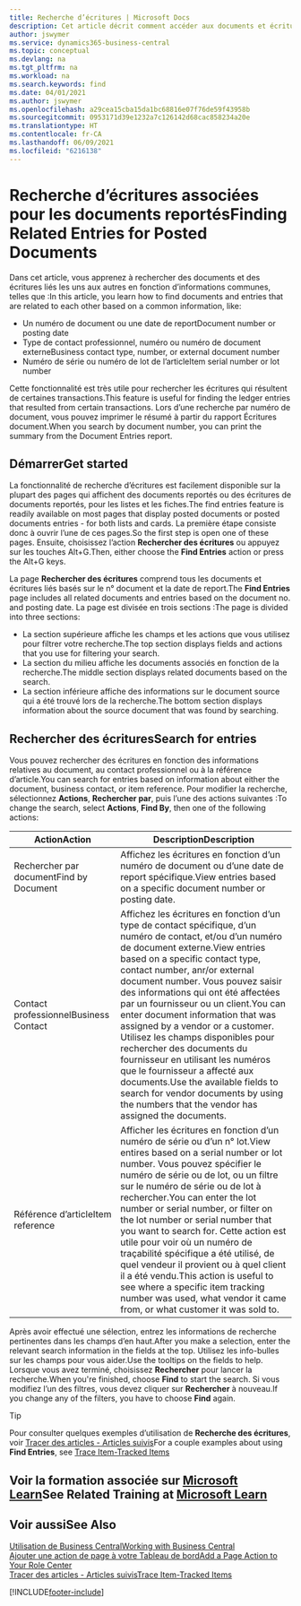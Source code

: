 ```yaml
---
title: Recherche d’écritures | Microsoft Docs
description: Cet article décrit comment accéder aux documents et écritures liés
author: jswymer
ms.service: dynamics365-business-central
ms.topic: conceptual
ms.devlang: na
ms.tgt_pltfrm: na
ms.workload: na
ms.search.keywords: find
ms.date: 04/01/2021
ms.author: jswymer
ms.openlocfilehash: a29cea15cba15da1bc68816e07f76de59f43958b
ms.sourcegitcommit: 0953171d39e1232a7c126142d68cac858234a20e
ms.translationtype: HT
ms.contentlocale: fr-CA
ms.lasthandoff: 06/09/2021
ms.locfileid: "6216138"
---
```

# <a name="finding-related-entries-for-posted-documents"></a><span data-ttu-id="6f5cc-103">Recherche d’écritures associées pour les documents reportés</span><span class="sxs-lookup"><span data-stu-id="6f5cc-103">Finding Related Entries for Posted Documents</span></span> 

<span data-ttu-id="6f5cc-104">Dans cet article, vous apprenez à rechercher des documents et des écritures liés les uns aux autres en fonction d’informations communes, telles que :</span><span class="sxs-lookup"><span data-stu-id="6f5cc-104">In this article, you learn how to find documents and entries that are related to each other based on a common information, like:</span></span>

- <span data-ttu-id="6f5cc-105">Un numéro de document ou une date de report</span><span class="sxs-lookup"><span data-stu-id="6f5cc-105">Document number or posting date</span></span>
- <span data-ttu-id="6f5cc-106">Type de contact professionnel, numéro ou numéro de document externe</span><span class="sxs-lookup"><span data-stu-id="6f5cc-106">Business contact type, number, or external document number</span></span>
- <span data-ttu-id="6f5cc-107">Numéro de série ou numéro de lot de l’article</span><span class="sxs-lookup"><span data-stu-id="6f5cc-107">Item serial number or lot number</span></span>

<span data-ttu-id="6f5cc-108">Cette fonctionnalité est très utile pour rechercher les écritures qui résultent de certaines transactions.</span><span class="sxs-lookup"><span data-stu-id="6f5cc-108">This feature is useful for finding the ledger entries that resulted from certain transactions.</span></span> <span data-ttu-id="6f5cc-109">Lors d’une recherche par numéro de document, vous pouvez imprimer le résumé à partir du rapport Écritures document.</span><span class="sxs-lookup"><span data-stu-id="6f5cc-109">When you search by document number, you can print the summary from the Document Entries report.</span></span>

## <a name="get-started"></a><span data-ttu-id="6f5cc-110">Démarrer</span><span class="sxs-lookup"><span data-stu-id="6f5cc-110">Get started</span></span>

<span data-ttu-id="6f5cc-111">La fonctionnalité de recherche d’écritures est facilement disponible sur la plupart des pages qui affichent des documents reportés ou des écritures de documents reportés, pour les listes et les fiches.</span><span class="sxs-lookup"><span data-stu-id="6f5cc-111">The find entries feature is readily available on most pages that display posted documents or posted documents entries - for both lists and cards.</span></span> <span data-ttu-id="6f5cc-112">La première étape consiste donc à ouvrir l’une de ces pages.</span><span class="sxs-lookup"><span data-stu-id="6f5cc-112">So the first step is open one of these pages.</span></span> <span data-ttu-id="6f5cc-113">Ensuite, choisissez l’action **Rechercher des écritures** ou appuyez sur les touches Alt+G.</span><span class="sxs-lookup"><span data-stu-id="6f5cc-113">Then, either choose the **Find Entries** action or press the Alt+G keys.</span></span>

<span data-ttu-id="6f5cc-114">La page **Rechercher des écritures** comprend tous les documents et écritures liés basés sur le n° document et la date de report.</span><span class="sxs-lookup"><span data-stu-id="6f5cc-114">The **Find Entries** page  includes all related documents and entries based on the document no. and posting date.</span></span> <span data-ttu-id="6f5cc-115">La page est divisée en trois sections :</span><span class="sxs-lookup"><span data-stu-id="6f5cc-115">The page is divided into three sections:</span></span>

- <span data-ttu-id="6f5cc-116">La section supérieure affiche les champs et les actions que vous utilisez pour filtrer votre recherche.</span><span class="sxs-lookup"><span data-stu-id="6f5cc-116">The top section displays fields and actions that you use for filtering your search.</span></span>
- <span data-ttu-id="6f5cc-117">La section du milieu affiche les documents associés en fonction de la recherche.</span><span class="sxs-lookup"><span data-stu-id="6f5cc-117">The middle section displays related documents based on the search.</span></span>
- <span data-ttu-id="6f5cc-118">La section inférieure affiche des informations sur le document source qui a été trouvé lors de la recherche.</span><span class="sxs-lookup"><span data-stu-id="6f5cc-118">The bottom section displays information about the source document that was found by searching.</span></span>


<!--
 There are two ways to open this page:

- Choose the ![Lightbulb that opens the Tell Me feature](media/ui-search/search_small.png "Tell me what you want to do") icon, enter **Find Entries**, and then choose the related link.

    With this way, the **Find Entries** page might be empty, and you'll have to start searching for entries from scratch.
    
- Open a page that displays posted documents or posted documents entries, either a list or a card. Then, locate and select the **Find Entries** action.

    With this way, the **Find Entries**, page will include all related documents and entries based on the document no. and posting date.


    > [!TIP]
    > If you are on a page that has the **Find Entries** action, press crtl+G to open the **Find Entries** page directly. 
-->

## <a name="search-for-entries"></a><span data-ttu-id="6f5cc-119">Rechercher des écritures</span><span class="sxs-lookup"><span data-stu-id="6f5cc-119">Search for entries</span></span>

<span data-ttu-id="6f5cc-120">Vous pouvez rechercher des écritures en fonction des informations relatives au document, au contact professionnel ou à la référence d’article.</span><span class="sxs-lookup"><span data-stu-id="6f5cc-120">You can search for entries based on information about either the document, business contact, or item reference.</span></span> <span data-ttu-id="6f5cc-121">Pour modifier la recherche, sélectionnez **Actions**, **Rechercher par**, puis l’une des actions suivantes :</span><span class="sxs-lookup"><span data-stu-id="6f5cc-121">To change the search, select **Actions**, **Find By**, then one of the following actions:</span></span>

|<span data-ttu-id="6f5cc-122">Action</span><span class="sxs-lookup"><span data-stu-id="6f5cc-122">Action</span></span>|<span data-ttu-id="6f5cc-123">Description</span><span class="sxs-lookup"><span data-stu-id="6f5cc-123">Description</span></span>|
|------|-----------|
|<span data-ttu-id="6f5cc-124">Rechercher par document</span><span class="sxs-lookup"><span data-stu-id="6f5cc-124">Find by Document</span></span>|<span data-ttu-id="6f5cc-125">Affichez les écritures en fonction d’un numéro de document ou d’une date de report spécifique.</span><span class="sxs-lookup"><span data-stu-id="6f5cc-125">View entries based on a specific document number or posting date.</span></span>|
|<span data-ttu-id="6f5cc-126">Contact professionnel</span><span class="sxs-lookup"><span data-stu-id="6f5cc-126">Business Contact</span></span> |<span data-ttu-id="6f5cc-127">Affichez les écritures en fonction d’un type de contact spécifique, d’un numéro de contact, et/ou d’un numéro de document externe.</span><span class="sxs-lookup"><span data-stu-id="6f5cc-127">View entries based on a specific contact type, contact number, anr/or external document number.</span></span> <span data-ttu-id="6f5cc-128">Vous pouvez saisir des informations qui ont été affectées par un fournisseur ou un client.</span><span class="sxs-lookup"><span data-stu-id="6f5cc-128">You can enter document information that was assigned by a vendor or a customer.</span></span> <span data-ttu-id="6f5cc-129">Utilisez les champs disponibles pour rechercher des documents du fournisseur en utilisant les numéros que le fournisseur a affecté aux documents.</span><span class="sxs-lookup"><span data-stu-id="6f5cc-129">Use the available fields to search for vendor documents by using the numbers that the vendor has assigned the documents.</span></span>|
|<span data-ttu-id="6f5cc-130">Référence d’article</span><span class="sxs-lookup"><span data-stu-id="6f5cc-130">Item reference</span></span>|<span data-ttu-id="6f5cc-131">Afficher les écritures en fonction d’un numéro de série ou d’un n° lot.</span><span class="sxs-lookup"><span data-stu-id="6f5cc-131">View entires based on a serial number or lot number.</span></span> <span data-ttu-id="6f5cc-132">Vous pouvez spécifier le numéro de série ou de lot, ou un filtre sur le numéro de série ou de lot à rechercher.</span><span class="sxs-lookup"><span data-stu-id="6f5cc-132">You can enter the lot number or serial number, or filter on the lot number or serial number that you want to search for.</span></span> <span data-ttu-id="6f5cc-133">Cette action est utile pour voir où un numéro de traçabilité spécifique a été utilisé, de quel vendeur il provient ou à quel client il a été vendu.</span><span class="sxs-lookup"><span data-stu-id="6f5cc-133">This action is useful to see where a specific item tracking number was used, what vendor it came from, or what customer it was sold to.</span></span>|

<span data-ttu-id="6f5cc-134">Après avoir effectué une sélection, entrez les informations de recherche pertinentes dans les champs d’en haut.</span><span class="sxs-lookup"><span data-stu-id="6f5cc-134">After you make a selection, enter the relevant search information in the fields at the top.</span></span> <span data-ttu-id="6f5cc-135">Utilisez les info-bulles sur les champs pour vous aider.</span><span class="sxs-lookup"><span data-stu-id="6f5cc-135">Use the tooltips on the fields to help.</span></span> <span data-ttu-id="6f5cc-136">Lorsque vous avez terminé, choisissez **Rechercher** pour lancer la recherche.</span><span class="sxs-lookup"><span data-stu-id="6f5cc-136">When you're finished, choose **Find** to start the search.</span></span> <span data-ttu-id="6f5cc-137">Si vous modifiez l’un des filtres, vous devez cliquer sur **Rechercher** à nouveau.</span><span class="sxs-lookup"><span data-stu-id="6f5cc-137">If you change any of the filters, you have to choose **Find** again.</span></span>

> [!TIP]
> <span data-ttu-id="6f5cc-138">Pour consulter quelques exemples d’utilisation de **Recherche des écritures**, voir [Tracer des articles - Articles suivis](inventory-how-to-trace-item-tracked-items.md)</span><span class="sxs-lookup"><span data-stu-id="6f5cc-138">For a couple examples about using **Find Entries**, see [Trace Item-Tracked Items](inventory-how-to-trace-item-tracked-items.md)</span></span> <!--and [Walkthrough: Tracing Serial-Lot Numbers](walkthrough-tracing-serial-lot-numbers.md). -->

## <a name="see-related-training-at-microsoft-learn"></a><span data-ttu-id="6f5cc-139">Voir la formation associée sur [Microsoft Learn](/learn/modules/user-interface-dynamics-365-business-central/index)</span><span class="sxs-lookup"><span data-stu-id="6f5cc-139">See Related Training at [Microsoft Learn](/learn/modules/user-interface-dynamics-365-business-central/index)</span></span>

## <a name="see-also"></a><span data-ttu-id="6f5cc-140">Voir aussi</span><span class="sxs-lookup"><span data-stu-id="6f5cc-140">See Also</span></span>

[<span data-ttu-id="6f5cc-141">Utilisation de Business Central</span><span class="sxs-lookup"><span data-stu-id="6f5cc-141">Working with Business Central</span></span>](ui-work-product.md)  
[<span data-ttu-id="6f5cc-142">Ajouter une action de page à votre Tableau de bord</span><span class="sxs-lookup"><span data-stu-id="6f5cc-142">Add a Page Action to Your Role Center</span></span>](ui-bookmarks.md)  
[<span data-ttu-id="6f5cc-143">Tracer des articles - Articles suivis</span><span class="sxs-lookup"><span data-stu-id="6f5cc-143">Trace Item-Tracked Items</span></span>](inventory-how-to-trace-item-tracked-items.md)  


[!INCLUDE[footer-include](includes/footer-banner.md)]
